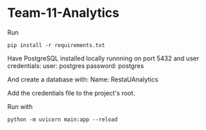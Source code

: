 # Team-11-Analytics

Run

`pip install -r requirements.txt`

Have PostgreSQL installed locally runnning on port 5432 and user credentials:
user: postgres
password: postgres

And create a database with:
Name: RestaUAnalytics

Add the credentials file to the project's root.

Run with 

`python -m uvicorn main:app --reload`
